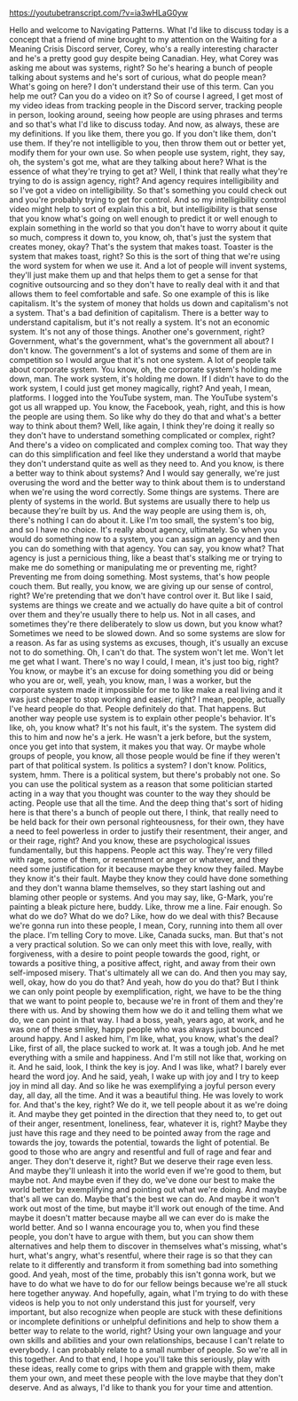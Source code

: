 https://youtubetranscript.com/?v=ia3wHLaG0yw

 Hello and welcome to Navigating Patterns. What I'd like to discuss today is a concept that a friend of mine brought to my attention on the Waiting for a Meaning Crisis Discord server, Corey, who's a really interesting character and he's a pretty good guy despite being Canadian. Hey, what Corey was asking me about was systems, right? So he's hearing a bunch of people talking about systems and he's sort of curious, what do people mean? What's going on here? I don't understand their use of this term. Can you help me out? Can you do a video on it? So of course I agreed, I get most of my video ideas from tracking people in the Discord server, tracking people in person, looking around, seeing how people are using phrases and terms and so that's what I'd like to discuss today. And now, as always, these are my definitions. If you like them, there you go. If you don't like them, don't use them. If they're not intelligible to you, then throw them out or better yet, modify them for your own use. So when people use system, right, they say, oh, the system's got me, what are they talking about here? What is the essence of what they're trying to get at? Well, I think that really what they're trying to do is assign agency, right? And agency requires intelligibility and so I've got a video on intelligibility. So that's something you could check out and you're probably trying to get for control. And so my intelligibility control video might help to sort of explain this a bit, but intelligibility is that sense that you know what's going on well enough to predict it or well enough to explain something in the world so that you don't have to worry about it quite so much, compress it down to, you know, oh, that's just the system that creates money, okay? That's the system that makes toast. Toaster is the system that makes toast, right? So this is the sort of thing that we're using the word system for when we use it. And a lot of people will invent systems, they'll just make them up and that helps them to get a sense for that cognitive outsourcing and so they don't have to really deal with it and that allows them to feel comfortable and safe. So one example of this is like capitalism. It's the system of money that holds us down and capitalism's not a system. That's a bad definition of capitalism. There is a better way to understand capitalism, but it's not really a system. It's not an economic system. It's not any of those things. Another one's government, right? Government, what's the government, what's the government all about? I don't know. The government's a lot of systems and some of them are in competition so I would argue that it's not one system. A lot of people talk about corporate system. You know, oh, the corporate system's holding me down, man. The work system, it's holding me down. If I didn't have to do the work system, I could just get money magically, right? And yeah, I mean, platforms. I logged into the YouTube system, man. The YouTube system's got us all wrapped up. You know, the Facebook, yeah, right, and this is how the people are using them. So like why do they do that and what's a better way to think about them? Well, like again, I think they're doing it really so they don't have to understand something complicated or complex, right? And there's a video on complicated and complex coming too. That way they can do this simplification and feel like they understand a world that maybe they don't understand quite as well as they need to. And you know, is there a better way to think about systems? And I would say generally, we're just overusing the word and the better way to think about them is to understand when we're using the word correctly. Some things are systems. There are plenty of systems in the world. But systems are usually there to help us because they're built by us. And the way people are using them is, oh, there's nothing I can do about it. Like I'm too small, the system's too big, and so I have no choice. It's really about agency, ultimately. So when you would do something now to a system, you can assign an agency and then you can do something with that agency. You can say, you know what? That agency is just a pernicious thing, like a beast that's stalking me or trying to make me do something or manipulating me or preventing me, right? Preventing me from doing something. Most systems, that's how people couch them. But really, you know, we are giving up our sense of control, right? We're pretending that we don't have control over it. But like I said, systems are things we create and we actually do have quite a bit of control over them and they're usually there to help us. Not in all cases, and sometimes they're there deliberately to slow us down, but you know what? Sometimes we need to be slowed down. And so some systems are slow for a reason. As far as using systems as excuses, though, it's usually an excuse not to do something. Oh, I can't do that. The system won't let me. Won't let me get what I want. There's no way I could, I mean, it's just too big, right? You know, or maybe it's an excuse for doing something you did or being who you are or, well, yeah, you know, man, I was a worker, but the corporate system made it impossible for me to like make a real living and it was just cheaper to stop working and easier, right? I mean, people, actually I've heard people do that. People definitely do that. That happens. But another way people use system is to explain other people's behavior. It's like, oh, you know what? It's not his fault, it's the system. The system did this to him and now he's a jerk. He wasn't a jerk before, but the system, once you get into that system, it makes you that way. Or maybe whole groups of people, you know, all those people would be fine if they weren't part of that political system. Is politics a system? I don't know. Politics, system, hmm. There is a political system, but there's probably not one. So you can use the political system as a reason that some politician started acting in a way that you thought was counter to the way they should be acting. People use that all the time. And the deep thing that's sort of hiding here is that there's a bunch of people out there, I think, that really need to be held back for their own personal righteousness, for their own, they have a need to feel powerless in order to justify their resentment, their anger, and or their rage, right? And you know, these are psychological issues fundamentally, but this happens. People act this way. They're very filled with rage, some of them, or resentment or anger or whatever, and they need some justification for it because maybe they know they failed. Maybe they know it's their fault. Maybe they know they could have done something and they don't wanna blame themselves, so they start lashing out and blaming other people or systems. And you may say, like, G-Mark, you're painting a bleak picture here, buddy. Like, throw me a line. Fair enough. So what do we do? What do we do? Like, how do we deal with this? Because we're gonna run into these people, I mean, Cory, running into them all over the place. I'm telling Cory to move. Like, Canada sucks, man. But that's not a very practical solution. So we can only meet this with love, really, with forgiveness, with a desire to point people towards the good, right, or towards a positive thing, a positive affect, right, and away from their own self-imposed misery. That's ultimately all we can do. And then you may say, well, okay, how do you do that? And yeah, how do you do that? But I think we can only point people by exemplification, right, we have to be the thing that we want to point people to, because we're in front of them and they're there with us. And by showing them how we do it and telling them what we do, we can point in that way. I had a boss, yeah, years ago, at work, and he was one of these smiley, happy people who was always just bounced around happy. And I asked him, I'm like, what, you know, what's the deal? Like, first of all, the place sucked to work at. It was a tough job. And he met everything with a smile and happiness. And I'm still not like that, working on it. And he said, look, I think the key is joy. And I was like, what? I barely ever heard the word joy. And he said, yeah, I wake up with joy and I try to keep joy in mind all day. And so like he was exemplifying a joyful person every day, all day, all the time. And it was a beautiful thing. He was lovely to work for. And that's the key, right? We do it, we tell people about it as we're doing it. And maybe they get pointed in the direction that they need to, to get out of their anger, resentment, loneliness, fear, whatever it is, right? Maybe they just have this rage and they need to be pointed away from the rage and towards the joy, towards the potential, towards the light of potential. Be good to those who are angry and resentful and full of rage and fear and anger. They don't deserve it, right? But we deserve their rage even less. And maybe they'll unleash it into the world even if we're good to them, but maybe not. And maybe even if they do, we've done our best to make the world better by exemplifying and pointing out what we're doing. And maybe that's all we can do. Maybe that's the best we can do. And maybe it won't work out most of the time, but maybe it'll work out enough of the time. And maybe it doesn't matter because maybe all we can ever do is make the world better. And so I wanna encourage you to, when you find these people, you don't have to argue with them, but you can show them alternatives and help them to discover in themselves what's missing, what's hurt, what's angry, what's resentful, where their rage is so that they can relate to it differently and transform it from something bad into something good. And yeah, most of the time, probably this isn't gonna work, but we have to do what we have to do for our fellow beings because we're all stuck here together anyway. And hopefully, again, what I'm trying to do with these videos is help you to not only understand this just for yourself, very important, but also recognize when people are stuck with these definitions or incomplete definitions or unhelpful definitions and help to show them a better way to relate to the world, right? Using your own language and your own skills and abilities and your own relationships, because I can't relate to everybody. I can probably relate to a small number of people. So we're all in this together. And to that end, I hope you'll take this seriously, play with these ideas, really come to grips with them and grapple with them, make them your own, and meet these people with the love maybe that they don't deserve. And as always, I'd like to thank you for your time and attention.